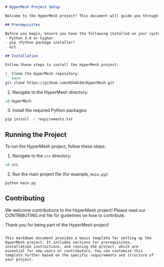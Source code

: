```markdown
# HyperMesh Project Setup

Welcome to the HyperMesh project! This document will guide you through the setup process to get you up and running.

## Prerequisites

Before you begin, ensure you have the following installed on your system:
- Python 3.8 or higher
- pip (Python package installer)
- Git

## Installation

Follow these steps to install the HyperMesh project:

1. Clone the HyperMesh repository:
```bash
git clone https://github.com/KOSASIH/HyperMesh.git
```

2. Navigate to the HyperMesh directory:
```bash
cd HyperMesh
```

3. Install the required Python packages:
```bash
pip install -r requirements.txt
```

## Running the Project

To run the HyperMesh project, follow these steps:

1. Navigate to the `src` directory:
```bash
cd src
```

2. Run the main project file (for example, `main.py`):
```bash
python main.py
```

## Contributing

We welcome contributions to the HyperMesh project! Please read our CONTRIBUTING.md file for guidelines on how to contribute.

Thank you for being part of the HyperMesh project!
```

This markdown document provides a basic template for setting up the HyperMesh project. It includes sections for prerequisites, installation instructions, and running the project, which are essential for new users or contributors. You can customize this template further based on the specific requirements and structure of your project.
